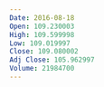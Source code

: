 ```yaml
---
Date: 2016-08-18
Open: 109.230003
High: 109.599998
Low: 109.019997
Close: 109.080002
Adj Close: 105.962997
Volume: 21984700
---
```

